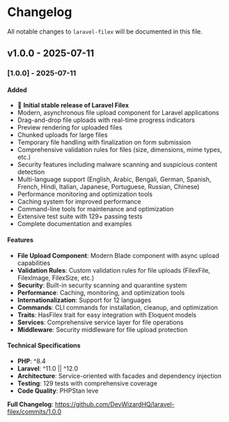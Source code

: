 # Changelog

All notable changes to `laravel-filex` will be documented in this file.

## v1.0.0 - 2025-07-11

### [1.0.0] - 2025-07-11

#### Added

- 🎉 **Initial stable release of Laravel Filex**
- Modern, asynchronous file upload component for Laravel applications
- Drag-and-drop file uploads with real-time progress indicators
- Preview rendering for uploaded files
- Chunked uploads for large files
- Temporary file handling with finalization on form submission
- Comprehensive validation rules for files (size, dimensions, mime types, etc.)
- Security features including malware scanning and suspicious content detection
- Multi-language support (English, Arabic, Bengali, German, Spanish, French, Hindi, Italian, Japanese, Portuguese, Russian, Chinese)
- Performance monitoring and optimization tools
- Caching system for improved performance
- Command-line tools for maintenance and optimization
- Extensive test suite with 129+ passing tests
- Complete documentation and examples

#### Features

- **File Upload Component**: Modern Blade component with async upload capabilities
- **Validation Rules**: Custom validation rules for file uploads (FilexFile, FilexImage, FilexSize, etc.)
- **Security**: Built-in security scanning and quarantine system
- **Performance**: Caching, monitoring, and optimization tools
- **Internationalization**: Support for 12 languages
- **Commands**: CLI commands for installation, cleanup, and optimization
- **Traits**: HasFilex trait for easy integration with Eloquent models
- **Services**: Comprehensive service layer for file operations
- **Middleware**: Security middleware for file upload protection

#### Technical Specifications

- **PHP**: ^8.4
- **Laravel**: ^11.0 || ^12.0
- **Architecture**: Service-oriented with facades and dependency injection
- **Testing**: 129 tests with comprehensive coverage
- **Code Quality**: PHPStan leve

**Full Changelog**: https://github.com/DevWizardHQ/laravel-filex/commits/1.0.0
